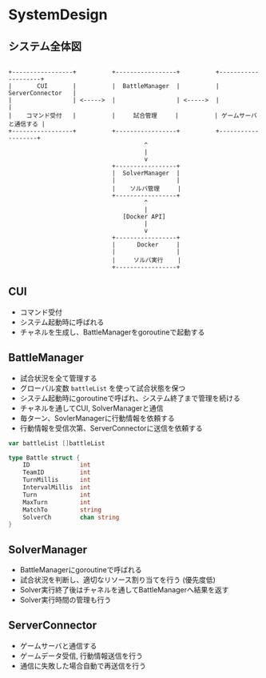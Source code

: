 # SystemDesign

## システム全体図

```

+-----------------+          +-----------------+          +--------------------+
|       CUI       |          |  BattleManager  |          |  ServerConnector   |
|                 | <----->  |                 | <----->  |                    |
|    コマンド受付   |          |     試合管理     |          | ゲームサーバと通信する |
+-----------------+          +-----------------+          +-------------------+
                                      ^
                                      |
                                      v
                             +-----------------+
                             |  SolverManager  |
                             |                 |
                             |    ソルバ管理     |
                             +-----------------+
                                      ^
                                      |
                                [Docker API]
                                      |
                                      v
                             +-----------------+
                             |      Docker     |
                             |                 |
                             |     ソルバ実行    |
                             +-----------------+

```

## CUI

- コマンド受付
- システム起動時に呼ばれる
- チャネルを生成し、BattleManagerをgoroutineで起動する

## BattleManager

- 試合状況を全て管理する
- グローバル変数 `battleList` を使って試合状態を保つ
- システム起動時にgoroutineで呼ばれ、システム終了まで管理を続ける
- チャネルを通してCUI, SolverManagerと通信
- 毎ターン、SovlerManagerに行動情報を依頼する
- 行動情報を受信次第、ServerConnectorに送信を依頼する

```go
var battleList []battleList

type Battle struct {
    ID              int
    TeamID          int
    TurnMillis      int
    IntervalMillis  int
    Turn            int
    MaxTurn         int
    MatchTo         string
    SolverCh        chan string
}
```

## SolverManager

- BattleManagerにgoroutineで呼ばれる
- 試合状況を判断し、適切なリソース割り当てを行う (優先度低)
- Solver実行終了後はチャネルを通してBattleManagerへ結果を返す
- Solver実行時間の管理も行う

## ServerConnector

- ゲームサーバと通信する
- ゲームデータ受信, 行動情報送信を行う
- 通信に失敗した場合自動で再送信を行う